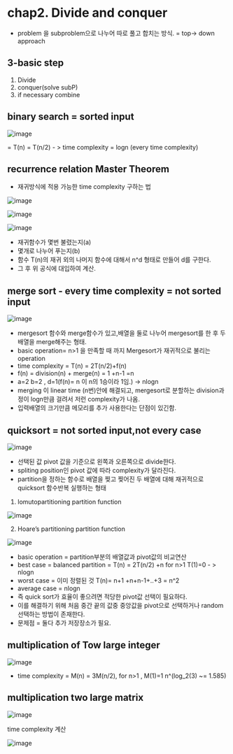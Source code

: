 # chap2. Divide and conquer
- problem 을 subproblem으로 나누어 따로 풀고 합치는 방식.  = top→ down approach

## 3-basic step

1. Divide
2. conquer(solve subP)
3. if necessary combine

## binary search = sorted input

![image](https://user-images.githubusercontent.com/43203949/215376266-335efca6-c654-41db-9c69-c31ffe9a6270.png)
  
= T(n) = T(n/2) - > time complexity = logn (every time complexity)

## recurrence relation Master Theorem

 - 재귀방식에 적용 가능한 time complexity 구하는 법

![image](https://user-images.githubusercontent.com/43203949/215376421-8775fa08-1afe-47bd-8b67-f40f6c296d34.png)

![image](https://user-images.githubusercontent.com/43203949/215376445-fcea3883-ff1e-46cf-8edf-82853bd2e0f1.png)

![image](https://user-images.githubusercontent.com/43203949/215376466-9440bc9d-7e70-484f-92c3-4f70db1368be.png)

 - 재귀함수가 몇번 불렸는지(a)
 - 몇개로 나누어 푸는지(b)
 - 함수 T(n)의 재귀 외의 나머지 함수에 대해서 n^d 형태로 만들어 d를 구한다. 
 - 그 후 위 공식에 대입하여 계산.

## merge sort - every time complexity = not sorted input

![image](https://user-images.githubusercontent.com/43203949/215379296-895439e7-0302-420c-bde0-8aafbcc1b15a.png)

- mergesort 함수와 merge함수가 있고,배열을 둘로 나누어 mergesort를 한 후 두 배열을 merge해주는 형태.
- basic operation= n>1 을 만족할 때 까지 Mergesort가 재귀적으로 불리는 operation
- time complexity = T(n) = 2T(n/2)+f(n)
- f(n) = division(n) + merge(n) = 1 +n-1 =n
- a=2 b=2 , d=1(f(n)= n 이 n의 1승이라 1임.) → nlogn
- merging 이 linear time (n번)안에 해결되고, mergesort로 분할하는 division과정이 logn만큼 걸려서 저런 complexity가 나옴.
- 입력배열의 크기만큼 메모리를 추가 사용한다는 단점이 있긴함.

## quicksort = not sorted input,not every case

![image](https://user-images.githubusercontent.com/43203949/215379367-425ee45b-d847-4869-8c2d-ed990e6e3333.png)
- 선택된 값 pivot 값을 기준으로 왼쪽과 오른쪽으로 divide한다.
- spliting position인 pivot 값에 따라 complexity가 달라진다.
- partition을 정하는 함수로 배열을 찢고 찢어진 두 배열에 대해 재귀적으로 quicksort 함수반복 실행하는 형태

1. lomutopartitioning partition function

![image](https://user-images.githubusercontent.com/43203949/215379537-6b4f215c-17d0-4b63-9dc2-81b1bd86a435.png)


2. Hoare’s partitioning partition function

![image](https://user-images.githubusercontent.com/43203949/215379569-f6591fce-7acf-4a8e-a95d-069f41abe596.png)


- basic operation = partition부분의 배열값과 pivot값의 비교연산
- best case = balanced partition = T(n) = 2T(n/2) +n for n>1 T(1)=0 - > nlogn
- worst case = 이미 정렬된 것 T(n)= n+1 +n+n-1+..+3 = n^2
- average case = nlogn
- 즉 quick sort가 효율이 좋으려면 적당한 pivot값 선택이 필요하다.
- 이를 해결하기 위해 처음 중간 끝의 값중 중앙값을 pivot으로 선택하거나 random선택하는 방법이 존재한다.
- 문제점 = 둘다 추가 저장장소가 필요.

## multiplication of Tow large integer

![image](https://user-images.githubusercontent.com/43203949/215379757-5ee3b710-543f-44df-bf57-6cd561f18e2d.png)

 - time complexity = M(n) = 3M(n/2), for n>1 , M(1)=1  n^(log_2(3) ~= 1.585)

## multiplication two large matrix

![image](https://user-images.githubusercontent.com/43203949/215380262-7046a5d8-50c3-483a-b3f0-e32e8e02170a.png)

time complexity 계산

![image](https://user-images.githubusercontent.com/43203949/215380291-f8a4ffbe-9021-4250-966b-0277df29a29f.png)
